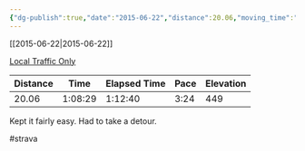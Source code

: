 ```yaml
---
{"dg-publish":true,"date":"2015-06-22","distance":20.06,"moving_time":"1:08:29","elapsed_time":"1:12:40","pace":"3:24","total_elevation_gain":449,"url":"https://www.strava.com/activities/331034755","permalink":"/01-personal/strava/2015-06-22-local-traffic-only/","dgPassFrontmatter":true}
---
```



[[2015-06-22\|2015-06-22]]

[Local Traffic Only](https://www.strava.com/activities/331034755)

| Distance | Time    | Elapsed Time | Pace | Elevation |
| -------- | ------- | ------------ | ---- | --------- |
| 20.06    | 1:08:29 | 1:12:40      | 3:24 | 449       |


Kept it fairly easy. Had to take a detour.

#strava
